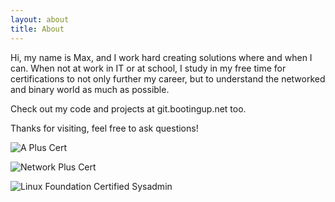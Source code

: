 ```yaml
---
layout: about
title: About
---
```


Hi, my name is Max, and I work hard creating solutions where and when I can. When not at work in IT or at school, I study in 
my free time for certifications to not only further my career, but to understand the networked and binary world as much
as possible. 

Check out my code and projects at git.bootingup.net too.

Thanks for visiting, feel free to ask questions!

![A Plus Cert](/media/aplus.jpg)

![Network Plus Cert](/media/networkplus.jpg)

![Linux Foundation Certified Sysadmin](/media/lfcs.png)
